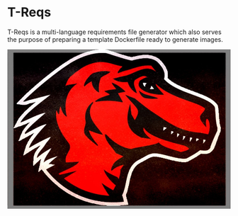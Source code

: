 # T-Reqs
T-Reqs is a multi-language requirements file generator which also serves the purpose of preparing a template Dockerfile ready to generate images.

<img src="images/treqsimg.jpg" width="600" align="middle">

